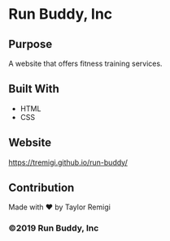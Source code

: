 # Run Buddy, Inc

## Purpose
A website that offers fitness training services. 

## Built With
* HTML
* CSS

## Website
https://tremigi.github.io/run-buddy/

## Contribution
Made with ❤️ by Taylor Remigi

### ©️2019 Run Buddy, Inc 
